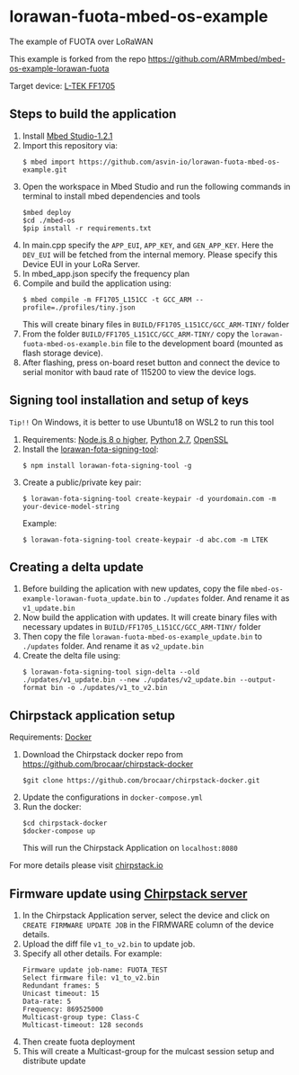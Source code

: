 # lorawan-fuota-mbed-os-example
The example of FUOTA over LoRaWAN

This example is forked from the repo https://github.com/ARMmbed/mbed-os-example-lorawan-fuota

Target device: [L-TEK FF1705](https://os.mbed.com/platforms/L-TEK-FF1705/)

## Steps to build the application
1. Install [Mbed Studio-1.2.1](https://os.mbed.com/studio/)
2. Import this repository via:
    ```
    $ mbed import https://github.com/asvin-io/lorawan-fuota-mbed-os-example.git
    ```
3. Open the workspace in Mbed Studio and run the following commands in terminal to install mbed dependencies and tools
    ```
    $mbed deploy
    $cd ./mbed-os
    $pip install -r requirements.txt
    ```
4. In main.cpp specify the `APP_EUI`, `APP_KEY`, and `GEN_APP_KEY`. Here the `DEV_EUI` will be fetched from the internal memory. Please specify this Device EUI in your LoRa Server.
5. In mbed_app.json specify the frequency plan
6. Compile and build the application using:
    ```
    $ mbed compile -m FF1705_L151CC -t GCC_ARM --profile=./profiles/tiny.json
    ```
    This will create binary files in `BUILD/FF1705_L151CC/GCC_ARM-TINY/` folder
7. From the folder `BUILD/FF1705_L151CC/GCC_ARM-TINY/` copy the `lorawan-fuota-mbed-os-example.bin` file to the development board (mounted as flash storage device).
8. After flashing, press on-board reset button and connect the device to serial monitor with baud rate of 115200 to view the device logs.


## Signing tool installation and setup of keys
`Tip!!` On Windows, it is better to use Ubuntu18 on WSL2 to run this tool 
1. Requirements: [Node.js 8 o higher](https://nodejs.org/en/), [Python 2.7](https://www.python.org/download/releases/2.7/), [OpenSSL](https://www.openssl.org/)
2. Install the [lorawan-fota-signing-tool](https://github.com/janjongboom/lorawan-fota-signing-tool):
    ```
    $ npm install lorawan-fota-signing-tool -g
    ```
3. Create a public/private key pair:
    ```
    $ lorawan-fota-signing-tool create-keypair -d yourdomain.com -m your-device-model-string
    ```
    Example: 
    ```
    $ lorawan-fota-signing-tool create-keypair -d abc.com -m LTEK
    ```

## Creating a delta update
1. Before building the aplication with new updates, copy the file `mbed-os-example-lorawan-fuota_update.bin` to `./updates` folder. And rename it as `v1_update.bin`
2. Now build the application with updates. It will create binary files with necessary updates in `BUILD/FF1705_L151CC/GCC_ARM-TINY/` folder
3. Then copy the file `lorawan-fuota-mbed-os-example_update.bin` to `./updates` folder. And rename it as `v2_update.bin`
4. Create the delta file using:
    ```
    $ lorawan-fota-signing-tool sign-delta --old ./updates/v1_update.bin --new ./updates/v2_update.bin --output-format bin -o ./updates/v1_to_v2.bin
    ```

## Chirpstack application setup
Requirements: [Docker](https://www.docker.com/)
1. Download the Chirpstack docker repo from https://github.com/brocaar/chirpstack-docker
    ```
    $git clone https://github.com/brocaar/chirpstack-docker.git
    ```
2. Update the configurations in `docker-compose.yml`
3. Run the docker:
    ```
    $cd chirpstack-docker
    $docker-compose up
    ```
    This will run the Chirpstack Application on `localhost:8080`
    
For more details please visit [chirpstack.io](https://www.chirpstack.io/)


## Firmware update using [Chirpstack server](https://www.chirpstack.io/)
1. In the Chirpstack Application server, select the device and click on `CREATE FIRMWARE UPDATE JOB` in the FIRMWARE column of the device details.
2. Upload the diff file `v1_to_v2.bin` to update job.
3. Specify all other details. For example:
    ```
    Firmware update job-name: FUOTA_TEST
    Select firmware file: v1_to_v2.bin
    Redundant frames: 5
    Unicast timeout: 15
    Data-rate: 5
    Frequency: 869525000
    Multicast-group type: Class-C
    Multicast-timeout: 128 seconds
    ```
4. Then create fuota deployment
5. This will create a Multicast-group for the mulcast session setup and distribute update


